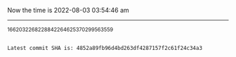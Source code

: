 Now the time is 2022-08-03 03:54:46 am

---

<small>1662032268228842264625370299563559</small>

```txt

Latest commit SHA is: 4852a89fb96d4bd263df4287157f2c61f24c34a3
```
